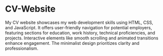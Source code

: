# CV-Website

My CV website showcases my web development skills using HTML, CSS, and JavaScript. It offers user-friendly navigation for potential employers, featuring sections for education, work history, technical proficiencies, and projects. Interactive elements like smooth scrolling and animated transitions enhance engagement. The minimalist design prioritizes clarity and professionalism.
